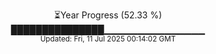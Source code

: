 <p align="center">
⏳Year Progress (52.33 %)<br>
███████████████▁▁▁▁▁▁▁▁▁▁▁▁▁▁▁ <br>
<sub>Updated: Fri, 11 Jul 2025 00:14:02 GMT</sub>
</p>

